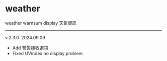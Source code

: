 # weather
weather warnsum display 天氣資訊  
___
v.2.3.0. 2024.09.09
- Add 警告接收選項
- Fixed UVindex no display problem
